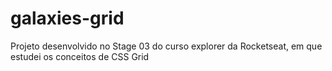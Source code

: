 # galaxies-grid
Projeto desenvolvido no Stage 03 do curso explorer da Rocketseat, em que estudei os conceitos de CSS Grid

